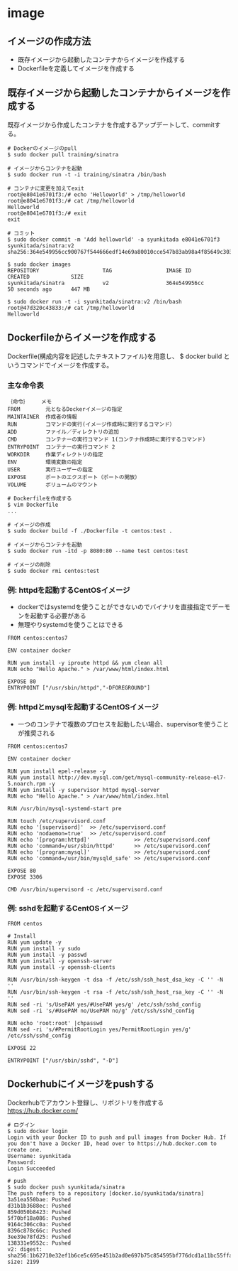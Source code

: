 # image

## イメージの作成方法
* 既存イメージから起動したコンテナからイメージを作成する
* Dockerfileを定義してイメージを作成する

## 既存イメージから起動したコンテナからイメージを作成する
既存イメージから作成したコンテナを作成するアップデートして、commitする。
```
# Dockerのイメージのpull
$ sudo docker pull training/sinatra

# イメージからコンテナを起動
$ sudo docker run -t -i training/sinatra /bin/bash

# コンテナに変更を加えてexit
root@e8041e6701f3:/# echo 'Helloworld' > /tmp/helloworld
root@e8041e6701f3:/# cat /tmp/helloworld
Helloworld
root@e8041e6701f3:/# exit
exit

# コミット
$ sudo docker commit -m 'Add helloworld' -a syunkitada e8041e6701f3 syunkitada/sinatra:v2
sha256:364e549956cc900767f544666edf14e69a80010cce547b83ab98a4f85649c303

$ sudo docker images
REPOSITORY                    TAG                 IMAGE ID            CREATED             SIZE
syunkitada/sinatra            v2                  364e549956cc        50 seconds ago      447 MB

$ sudo docker run -t -i syunkitada/sinatra:v2 /bin/bash
root@47d320c43833:/# cat /tmp/helloworld
Helloworld
```

## Dockerfileからイメージを作成する
Dockerfile(構成内容を記述したテキストファイル)を用意し、
$ docker build というコマンドでイメージを作成する。

### 主な命令表
```
｛命令｝    メモ
FROM        元となるDockerイメージの指定
MAINTAINER  作成者の情報
RUN         コマンドの実行(イメージ作成時に実行するコマンド）
ADD         ファイル／ディレクトリの追加
CMD         コンテナーの実行コマンド 1(コンテナ作成時に実行するコマンド)
ENTRYPOINT  コンテナーの実行コマンド 2
WORKDIR     作業ディレクトリの指定
ENV         環境変数の指定
USER        実行ユーザーの指定
EXPOSE      ポートのエクスポート（ポートの開放）
VOLUME      ボリュームのマウント
```

```
# Dockerfileを作成する
$ vim Dockerfile
...

# イメージの作成
$ sudo docker build -f ./Dockerfile -t centos:test .

# イメージからコンテナを起動
$ sudo docker run -itd -p 8080:80 --name test centos:test

# イメージの削除
$ sudo docker rmi centos:test
```

### 例: httpdを起動するCentOSイメージ
* dockerではsystemdを使うことができないのでバイナリを直接指定でデーモンを起動する必要がある
* 無理やりsystemdを使うことはできる
```
FROM centos:centos7

ENV container docker

RUN yum install -y iproute httpd && yum clean all
RUN echo "Hello Apache." > /var/www/html/index.html

EXPOSE 80
ENTRYPOINT ["/usr/sbin/httpd","-DFOREGROUND"]
```

### 例: httpdとmysqlを起動するCentOSイメージ
* 一つのコンテナで複数のプロセスを起動したい場合、supervisorを使うことが推奨される
```
FROM centos:centos7

ENV container docker

RUN yum install epel-release -y
RUN yum install http://dev.mysql.com/get/mysql-community-release-el7-5.noarch.rpm -y
RUN yum install -y supervisor httpd mysql-server
RUN echo "Hello Apache." > /var/www/html/index.html

RUN /usr/bin/mysql-systemd-start pre

RUN touch /etc/supervisord.conf
RUN echo '[supervisord]'  >> /etc/supervisord.conf
RUN echo 'nodaemon=true'  >> /etc/supervisord.conf
RUN echo '[program:httpd]'              >> /etc/supervisord.conf
RUN echo 'command=/usr/sbin/httpd'      >> /etc/supervisord.conf
RUN echo '[program:mysql]'              >> /etc/supervisord.conf
RUN echo 'command=/usr/bin/mysqld_safe' >> /etc/supervisord.conf

EXPOSE 80
EXPOSE 3306

CMD /usr/bin/supervisord -c /etc/supervisord.conf
```

### 例: sshdを起動するCentOSイメージ
```
FROM centos

# Install
RUN yum update -y
RUN yum install -y sudo
RUN yum install -y passwd
RUN yum install -y openssh-server
RUN yum install -y openssh-clients

RUN /usr/bin/ssh-keygen -t dsa -f /etc/ssh/ssh_host_dsa_key -C '' -N ''
RUN /usr/bin/ssh-keygen -t rsa -f /etc/ssh/ssh_host_rsa_key -C '' -N ''
RUN sed -ri 's/UsePAM yes/#UsePAM yes/g' /etc/ssh/sshd_config
RUN sed -ri 's/#UsePAM no/UsePAM no/g' /etc/ssh/sshd_config

RUN echo 'root:root' |chpasswd
RUN sed -ri 's/#PermitRootLogin yes/PermitRootLogin yes/g' /etc/ssh/sshd_config

EXPOSE 22

ENTRYPOINT ["/usr/sbin/sshd", "-D"]
```


## Dockerhubにイメージをpushする
Dockerhubでアカウント登録し、リポジトリを作成する
https://hub.docker.com/


```
# ログイン
$ sudo docker login
Login with your Docker ID to push and pull images from Docker Hub. If you don't have a Docker ID, head over to https://hub.docker.com to create one.
Username: syunkitada
Password:
Login Succeeded

# push
$ sudo docker push syunkitada/sinatra
The push refers to a repository [docker.io/syunkitada/sinatra]
3a51ea550bae: Pushed
d31b1b3688ec: Pushed
859d050b8423: Pushed
5f70bf18a086: Pushed
9164c306cc0a: Pushed
8396c878c66c: Pushed
3ee39e78fd25: Pushed
138331e9552c: Pushed
v2: digest: sha256:1b62710e32ef1b6ce5c695e451b2ad0e697b75c854595bf776dcd1a11bc55ffa size: 2199
```
